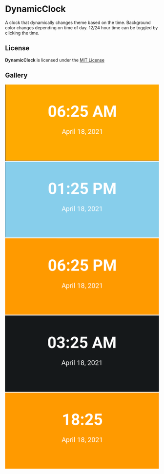 # DynamicClock
A clock that dynamically changes theme based on the time. Background color changes depending on time of day. 12/24 hour time can be toggled by clicking the time.

## License
**DynamicClock** is licensed under the [MIT License](https://github.com/willuhm-js/DynamicClock/blob/master/LICENSE)

## Gallery
![Morning](gallery/morning.png)
![Day](gallery/day.png)
![Evening](gallery/evening.png)
![Night](gallery/night.png)
![24hour](gallery/24hr.png)

